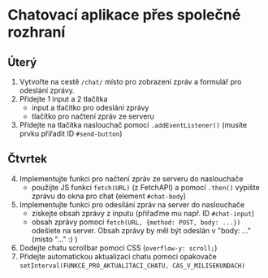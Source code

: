 # Chatovací aplikace přes společné rozhraní

## Úterý
1. Vytvořte na cestě ``/chat/`` místo pro zobrazení zpráv a formulář pro odeslání zprávy.
2. Přidejte 1 input a 2 tlačítka 
    - input a tlačítko pro odeslání zprávy
    - tlačítko pro načtení zpráv ze serveru
3. Přidejte na tlačítka naslouchač pomocí ``.addEventListener()`` (musíte prvku přiřadit ID ``#send-button``)

## Čtvrtek
4. Implementujte funkci pro načtení zpráv ze serveru do naslouchače
    - použijte JS funkci ``fetch(URL)`` (z FetchAPI) a pomocí ``.then()`` vypište zprávu do okna pro chat (element ``#chat-body``)
5. Implementujte funkci pro odesílání zpráv na server do naslouchače
    - získejte obsah zprávy z inputu (přiřaďme mu např. ID ``#chat-input``)
    - obsah zprávy pomocí ``fetch(URL, {method: POST, body: ...})`` odešlete na server. Obsah zprávy by měl být odeslán v "body: ..." (místo "..." :) )
6. Dodejte chatu scrollbar pomocí CSS (``overflow-y: scroll;``)
7. Přidejte automatickou aktualizaci chatu pomocí opakovače ``setInterval(FUNKCE_PRO_AKTUALITACI_CHATU, CAS_V_MILISEKUNDACH)``
